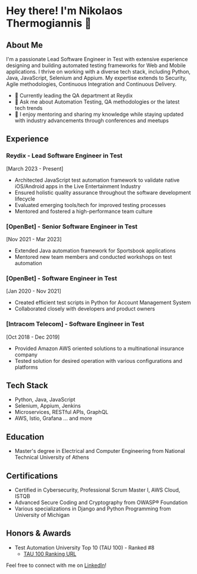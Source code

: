 # Hey there! I'm Nikolaos Thermogiannis 🚀

## About Me
I'm a passionate Lead Software Engineer in Test with extensive experience designing and building automated testing frameworks for Web and Mobile applications. I thrive on working with a diverse tech stack, including Python, Java, JavaScript, Selenium and Appium. My expertise extends to Security, Agile methodologies, Continuous Integration and Continuous Delivery.

- 🔭 Currently leading the QA department at Reydix
- 💬 Ask me about Automation Testing, QA methodologies or the latest tech trends
- 🌱 I enjoy mentoring and sharing my knowledge while staying updated with industry advancements through conferences and meetups

## Experience
### Reydix - Lead Software Engineer in Test
[March 2023 - Present]
- Architected JavaScript test automation framework to validate native iOS/Android apps in the Live Entertainment Industry
- Ensured holistic quality assurance throughout the software development lifecycle
- Evaluated emerging tools/tech for improved testing processes
- Mentored and fostered a high-performance team culture

### [OpenBet] - Senior Software Engineer in Test
[Nov 2021 - Mar 2023]
- Extended Java automation framework for Sportsbook applications
- Mentored new team members and conducted workshops on test automation

### [OpenBet] - Software Engineer in Test
[Jan 2020 - Nov 2021]
- Created efficient test scripts in Python for Account Management System
- Collaborated closely with developers and product owners

### [Intracom Telecom] - Software Engineer in Test
[Oct 2018 - Dec 2019]
- Provided Amazon AWS oriented solutions to a multinational insurance company
- Tested solution for desired operation with various configurations and platforms

## Tech Stack
- Python, Java, JavaScript
- Selenium, Appium, Jenkins
- Microservices, RESTful APIs, GraphQL
- AWS, Istio, Grafana
... and more

## Education
- Master's degree in Electrical and Computer Engineering from National Technical University of Athens

## Certifications
- Certified in Cybersecurity, Professional Scrum Master I, AWS Cloud, ISTQB
- Advanced Secure Coding and Cryptography from OWASP® Foundation
- Various specializations in Django and Python Programming from University of Michigan

## Honors & Awards
- Test Automation University Top 10 (TAU 100) - Ranked #8
  - [TAU 100 Ranking URL](https://testautomationu.applitools.com/tau100.html)

Feel free to connect with me on [LinkedIn](https://www.linkedin.com/in/nikolaos-thermogiannis/)!


